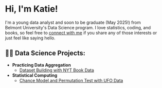 <h1>Hi, I'm Katie!</h1>

I'm a young data analyst and soon to be graduate (May 2025!) from Belmont University's Data Science program. I love statistics, coding, and books, so feel free to [connect with me](https://www.linkedin.com/in/katherine-aebi-89888a236/) if you share any of those interests or just feel like saying hello. 

<h2>👨‍💻 Data Science Projects:</h2>

- <b>Practicing Data Aggregation</b>
  - [Dataset Building with NYT Book Data](https://github.com/katieaebi/Unifying-Data-in-Literary-Publishing/blob/main/README.md)
- <b>Statistical Computing</b>
  - [Chance Model and Permutation Test with UFO Data](https://github.com/katieaebi/StatComp_final/blob/main/README.md)


<!--
**katieaebi/katieaebi** is a ✨ _special_ ✨ repository because its `README.md` (this file) appears on your GitHub profile.

Here are some ideas to get you started:

- 🔭 I’m currently working on ...
- 🌱 I’m currently learning ...
- 👯 I’m looking to collaborate on ...
- 🤔 I’m looking for help with ...
- 💬 Ask me about ...
- 📫 How to reach me: ...
- 😄 Pronouns: ...
- ⚡ Fun fact: ...
-->
